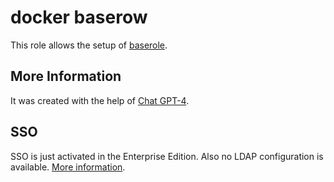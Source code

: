 # docker baserow

This role allows the setup of [baserole](https://baserow.io/).

## More Information

It was created with the help of [Chat GPT-4](https://chat.openai.com/share/556c2d7f-6b6f-4256-a646-a50529554efc).

## SSO
SSO is just activated in the Enterprise Edition. Also no LDAP configuration is available. [More information](https://baserow.io/user-docs/enable-single-sign-on-sso).